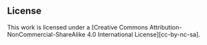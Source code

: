 
## License

This work is licensed under a
[Creative Commons Attribution-NonCommercial-ShareAlike 4.0 International License][cc-by-nc-sa].